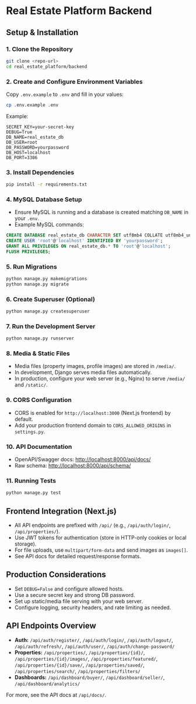 # Real Estate Platform Backend

## Setup & Installation

### 1. Clone the Repository

```bash
git clone <repo-url>
cd real_estate_platform/backend
```

### 2. Create and Configure Environment Variables

Copy `.env.example` to `.env` and fill in your values:

```bash
cp .env.example .env
```

Example:

```
SECRET_KEY=your-secret-key
DEBUG=True
DB_NAME=real_estate_db
DB_USER=root
DB_PASSWORD=yourpassword
DB_HOST=localhost
DB_PORT=3306
```

### 3. Install Dependencies

```bash
pip install -r requirements.txt
```

### 4. MySQL Database Setup

- Ensure MySQL is running and a database is created matching `DB_NAME` in your `.env`.
- Example MySQL commands:

```sql
CREATE DATABASE real_estate_db CHARACTER SET utf8mb4 COLLATE utf8mb4_unicode_ci;
CREATE USER 'root'@'localhost' IDENTIFIED BY 'yourpassword';
GRANT ALL PRIVILEGES ON real_estate_db.* TO 'root'@'localhost';
FLUSH PRIVILEGES;
```

### 5. Run Migrations

```bash
python manage.py makemigrations
python manage.py migrate
```

### 6. Create Superuser (Optional)

```bash
python manage.py createsuperuser
```

### 7. Run the Development Server

```bash
python manage.py runserver
```

### 8. Media & Static Files

- Media files (property images, profile images) are stored in `/media/`.
- In development, Django serves media files automatically.
- In production, configure your web server (e.g., Nginx) to serve `/media/` and `/static/`.

### 9. CORS Configuration

- CORS is enabled for `http://localhost:3000` (Next.js frontend) by default.
- Add your production frontend domain to `CORS_ALLOWED_ORIGINS` in `settings.py`.

### 10. API Documentation

- OpenAPI/Swagger docs: [http://localhost:8000/api/docs/](http://localhost:8000/api/docs/)
- Raw schema: [http://localhost:8000/api/schema/](http://localhost:8000/api/schema/)

### 11. Running Tests

```bash
python manage.py test
```

## Frontend Integration (Next.js)

- All API endpoints are prefixed with `/api/` (e.g., `/api/auth/login/`, `/api/properties/`).
- Use JWT tokens for authentication (store in HTTP-only cookies or local storage).
- For file uploads, use `multipart/form-data` and send images as `images[]`.
- See API docs for detailed request/response formats.

## Production Considerations

- Set `DEBUG=False` and configure allowed hosts.
- Use a secure secret key and strong DB password.
- Set up static/media file serving with your web server.
- Configure logging, security headers, and rate limiting as needed.

## API Endpoints Overview

- **Auth:** `/api/auth/register/`, `/api/auth/login/`, `/api/auth/logout/`, `/api/auth/refresh/`, `/api/auth/user/`, `/api/auth/change-password/`
- **Properties:** `/api/properties/`, `/api/properties/{id}/`, `/api/properties/{id}/images/`, `/api/properties/featured/`, `/api/properties/{id}/save/`, `/api/properties/saved/`, `/api/properties/search/`, `/api/properties/filters/`
- **Dashboards:** `/api/dashboard/buyer/`, `/api/dashboard/seller/`, `/api/dashboard/analytics/`

For more, see the API docs at `/api/docs/`.
